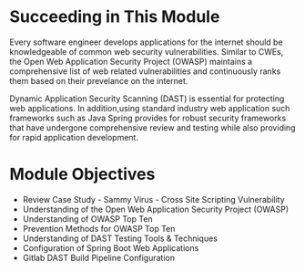 # Succeeding in This Module

Every software engineer develops applications for the internet should be knowledgeable of common web security vulnerabilities.  Similar to CWEs, the Open Web Application Security Project (OWASP) maintains a comprehensive list of web related vulnerabilities and continuously ranks them based on their prevelance on the internet.

Dynamic Application Security Scanning (DAST) is essential for protecting web applications.  In addition,using standard industry web application such frameworks such as Java Spring provides for robust security frameworks that have undergone comprehensive review and testing while also providing for rapid application development.


# Module Objectives

- Review Case Study - Sammy Virus - Cross Site Scripting Vulnerability
- Understanding of the Open Web Application Security Project (OWASP)
- Understanding of OWASP Top Ten
- Prevention Methods for OWASP Top Ten
- Understanding of DAST Testing Tools & Techniques
- Configuration of Spring Boot Web Applications 
- Gitlab DAST Build Pipeline Configuration
